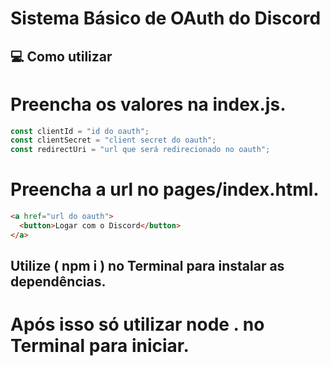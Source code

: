 # Sistema Básico de OAuth do Discord

## 💻 Como utilizar

# Preencha os valores na index.js.

```js
const clientId = "id do oauth";
const clientSecret = "client secret do oauth";
const redirectUri = "url que será redirecionado no oauth";
```

# Preencha a url no pages/index.html.

```html
<a href="url do oauth">
  <button>Logar com o Discord</button>
</a>
```

## Utilize ( npm i ) no Terminal para instalar as dependências.
# Após isso só utilizar node . no Terminal para iniciar.
